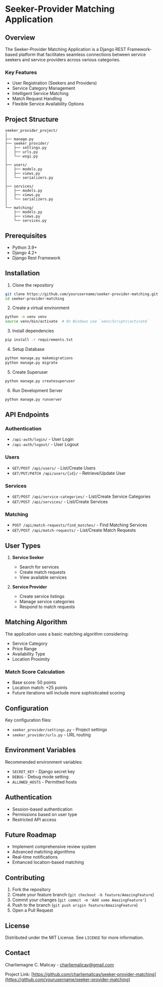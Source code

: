 # Seeker-Provider Matching Application

## Overview

The Seeker-Provider Matching Application is a Django REST Framework-based platform that facilitates seamless connections between service seekers and service providers across various categories.

### Key Features

- User Registration (Seekers and Providers)
- Service Category Management
- Intelligent Service Matching
- Match Request Handling
- Flexible Service Availability Options

## Project Structure

```
seeker_provider_project/
│
├── manage.py
├── seeker_provider/
│   ├── settings.py
│   ├── urls.py
│   └── wsgi.py
│
├── users/
│   ├── models.py
│   ├── views.py
│   └── serializers.py
│
├── services/
│   ├── models.py
│   ├── views.py
│   └── serializers.py
│
└── matching/
    ├── models.py
    ├── views.py
    └── services.py
```

## Prerequisites

- Python 3.9+
- Django 4.2+
- Django Rest Framework

## Installation

1. Clone the repository
```bash
git clone https://github.com/yourusername/seeker-provider-matching.git
cd seeker-provider-matching
```

2. Create a virtual environment
```bash
python -m venv venv
source venv/bin/activate  # On Windows use `venv\Scripts\activate`
```

3. Install dependencies
```bash
pip install -r requirements.txt
```

4. Setup Database
```bash
python manage.py makemigrations
python manage.py migrate
```

5. Create Superuser
```bash
python manage.py createsuperuser
```

6. Run Development Server
```bash
python manage.py runserver
```

## API Endpoints

### Authentication
- `/api-auth/login/` - User Login
- `/api-auth/logout/` - User Logout

### Users
- `GET/POST /api/users/` - List/Create Users
- `GET/PUT/PATCH /api/users/{id}/` - Retrieve/Update User

### Services
- `GET/POST /api/service-categories/` - List/Create Service Categories
- `GET/POST /api/services/` - List/Create Services

### Matching
- `POST /api/match-requests/find_matches/` - Find Matching Services
- `GET/POST /api/match-requests/` - List/Create Match Requests

## User Types

1. **Service Seeker**
   - Search for services
   - Create match requests
   - View available services

2. **Service Provider**
   - Create service listings
   - Manage service categories
   - Respond to match requests

## Matching Algorithm

The application uses a basic matching algorithm considering:
- Service Category
- Price Range
- Availability Type
- Location Proximity

### Match Score Calculation
- Base score: 50 points
- Location match: +25 points
- Future iterations will include more sophisticated scoring

## Configuration

Key configuration files:
- `seeker_provider/settings.py` - Project settings
- `seeker_provider/urls.py` - URL routing

## Environment Variables

Recommended environment variables:
- `SECRET_KEY` - Django secret key
- `DEBUG` - Debug mode setting
- `ALLOWED_HOSTS` - Permitted hosts

## Authentication

- Session-based authentication
- Permissions based on user type
- Restricted API access

## Future Roadmap

- Implement comprehensive review system
- Advanced matching algorithms
- Real-time notifications
- Enhanced location-based matching

## Contributing

1. Fork the repository
2. Create your feature branch (`git checkout -b feature/AmazingFeature`)
3. Commit your changes (`git commit -m 'Add some AmazingFeature'`)
4. Push to the branch (`git push origin feature/AmazingFeature`)
5. Open a Pull Request

## License

Distributed under the MIT License. See `LICENSE` for more information.

## Contact

Charliemagne C. Malicay - charliemalicay@gmail.com

Project Link: [https://github.com/charliemalicay/seeker-provider-matching](https://github.com/yourusername/seeker-provider-matching)
